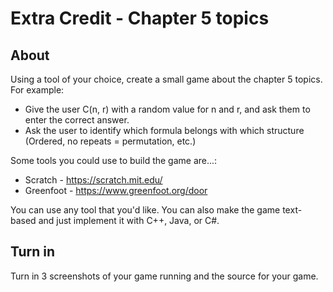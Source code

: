 # Extra Credit - Chapter 5 topics

## About

Using a tool of your choice, create a small game about the chapter 5 topics. For example:

* Give the user C(n, r) with a random value for n and r, and ask them to enter the correct answer.
* Ask the user to identify which formula belongs with which structure (Ordered, no repeats = permutation, etc.)

Some tools you could use to build the game are...:

* Scratch - https://scratch.mit.edu/
* Greenfoot - https://www.greenfoot.org/door

You can use any tool that you'd like. You can also make the game text-based and just implement it with C++, Java, or C#.

 

## Turn in

Turn in 3 screenshots of your game running and the source for your game.
